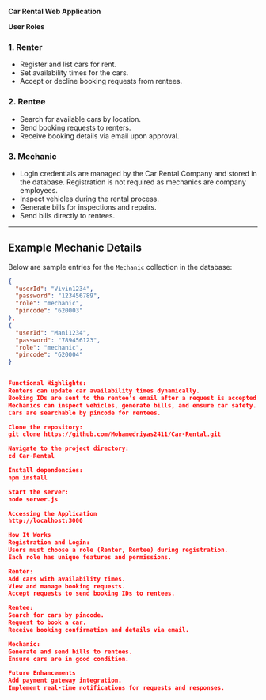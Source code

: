 **Car Rental Web Application**

**User Roles**
### 1. Renter
- Register and list cars for rent.
- Set availability times for the cars.
- Accept or decline booking requests from rentees.

### 2. Rentee
- Search for available cars by location.
- Send booking requests to renters.
- Receive booking details via email upon approval.

### 3. Mechanic
- Login credentials are managed by the Car Rental Company and stored in the database. Registration is not required as mechanics are company employees.
- Inspect vehicles during the rental process.
- Generate bills for inspections and repairs.
- Send bills directly to rentees.

---

## Example Mechanic Details

Below are sample entries for the `Mechanic` collection in the database:

```json
{
  "userId": "Vivin1234",
  "password": "123456789",
  "role": "mechanic",
  "pincode": "620003"
},
{
  "userId": "Mani1234",
  "password": "789456123",
  "role": "mechanic",
  "pincode": "620004"
}


Functional Highlights:
Renters can update car availability times dynamically.
Booking IDs are sent to the rentee's email after a request is accepted.
Mechanics can inspect vehicles, generate bills, and ensure car safety.
Cars are searchable by pincode for rentees.

Clone the repository:
git clone https://github.com/Mohamedriyas2411/Car-Rental.git

Navigate to the project directory:
cd Car-Rental

Install dependencies:
npm install

Start the server:
node server.js

Accessing the Application
http://localhost:3000

How It Works
Registration and Login:
Users must choose a role (Renter, Rentee) during registration.
Each role has unique features and permissions.

Renter:
Add cars with availability times.
View and manage booking requests.
Accept requests to send booking IDs to rentees.

Rentee:
Search for cars by pincode.
Request to book a car.
Receive booking confirmation and details via email.

Mechanic:
Generate and send bills to rentees.
Ensure cars are in good condition.

Future Enhancements
Add payment gateway integration.
Implement real-time notifications for requests and responses.

